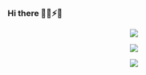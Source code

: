 ### Hi there 👋😄⚡🔭
<p align="center"><img src="https://user-images.githubusercontent.com/113315995/214630493-005765ad-8869-4af9-a6b3-68328c754466.svg"/></p>

<p align="center"><img src="https://github-readme-stats.vercel.app/api?username=hermezHK&show_icons=true&theme=transparent"  /></p>

<p align="center"><img src="https://github-readme-stats.vercel.app/api/top-langs/?username=hermezHK&layout=compact&langs_count=10&bg_color=00000000"/></p>
<!--
Here are some ideas to get you started:

- 🔭 I’m currently working on ...
- 🌱 I’m currently learning ...
- 👯 I’m looking to collaborate on ...
- 🤔 I’m looking for help with ...
- 💬 Ask me about ...
- 📫 How to reach me: ...
- 😄 Pronouns: ...
- ⚡ Fun fact: ...
-->
